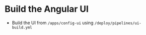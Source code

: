 # Build the Angular UI

- Build the UI from `/apps/config-ui` using `/deploy/pipelines/ui-build.yml`